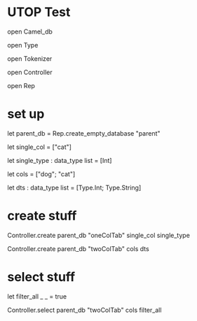# UTOP Test

open Camel_db 

open Type 

open Tokenizer 

open Controller 

open Rep

# set up

let parent_db = Rep.create_empty_database "parent"

let single_col = ["cat"] 

let single_type : data_type list = [Int]



let cols = ["dog"; "cat"] 

let dts : data_type list = [Type.Int; Type.String]

# create stuff

Controller.create parent_db "oneColTab" single_col single_type 

Controller.create parent_db "twoColTab" cols dts

# select stuff

let filter_all _ _ = true

Controller.select parent_db "twoColTab" cols filter_all



